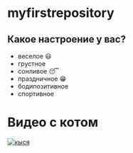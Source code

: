 # myfirstrepository

## Какое настроение у вас?

* веселое  :smiley:
* грустное
* сонливое :sleeping:
* праздничное :grin:
* бодипозитивное
* спортивное

#  Видео с котом
[![кыся](https://ohcat.ru/assets/images/img_gallery/112.jpg)](https://my.mail.ru/inbox/sh_t_a/video/1454/6699.html)

